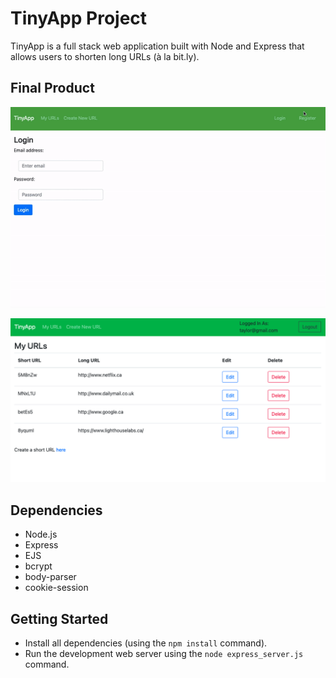 # TinyApp Project

TinyApp is a full stack web application built with Node and Express that allows users to shorten long URLs (à la bit.ly).

## Final Product

![gif](https://github.com/taylornoj/tinyapp/blob/master/docs/app.gif?raw=true)

!["Your Personalized List of Short URLs"](https://github.com/taylornoj/tinyapp/blob/master/docs/urls-page.png?raw=true)



## Dependencies

- Node.js
- Express
- EJS
- bcrypt
- body-parser
- cookie-session

## Getting Started

- Install all dependencies (using the `npm install` command).
- Run the development web server using the `node express_server.js` command.
